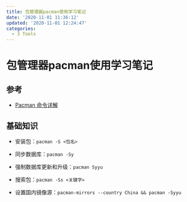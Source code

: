 ```yaml
---
title: 包管理器pacman使用学习笔记
date: '2020-11-01 11:36:12'
updated: '2020-11-01 12:24:47'
categories:
  - 3 Tools
---
```

# 包管理器pacman使用学习笔记

## 参考

- [Pacman 命令详解](https://gist.github.com/fbigun/b859fc426c11f972ec97)

## 基础知识

- 安装包：`pacman -S <包名>`

- 同步数据库：`pacman -Sy`

- 强制数据库更新和升级：`pacman Syyu`

- 搜索包：`pacman -Ss <关键字>`

- 设置国内镜像源：`pacman-mirrors --country China && pacman -Syyu`
